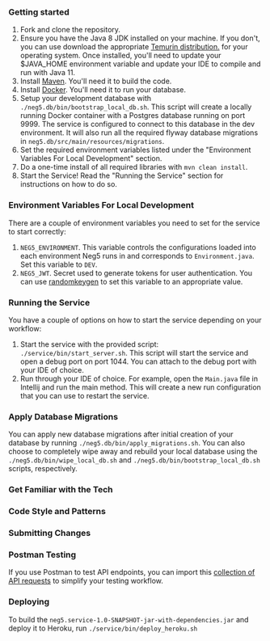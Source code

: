 ### Getting started
1. Fork and clone the repository.
2. Ensure you have the Java 8 JDK installed on your machine. If you don't, you can use
download the appropriate [Temurin distribution.](https://adoptium.net/temurin/releases/?version=8)
for your operating system. Once installed, you'll need to update your $JAVA_HOME environment variable and update your IDE to compile and run with Java 11.
3. Install [Maven](https://maven.apache.org/). You'll need it to build the code.
4. Install [Docker](https://www.docker.com/). You'll need it to run your database.
5. Setup your development database with `./neg5.db/bin/bootstrap_local_db.sh`.
This script will create a locally running Docker container with a Postgres database running on port 9999. The
service is configured to connect to this database in the dev environment. It will also run all the required
flyway database migrations in `neg5.db/src/main/resources/migrations`.
6. Set the required environment variables listed under the "Environment Variables For Local Development" section.
7. Do a one-time install of all required libraries with `mvn clean install`.
8. Start the Service! Read the "Running the Service" section for instructions on how to do so.

### Environment Variables For Local Development
There are a couple of environment variables you need to set for the service to start correctly:
1. `NEG5_ENVIRONMENT`. This variable controls the configurations loaded into each environment Neg5 runs in and
corresponds to `Environment.java`. Set this variable to `DEV`.
2. `NEG5_JWT`. Secret used to generate tokens for user authentication. You can use
[randomkeygen](https://randomkeygen.com/) to set this variable to an appropriate value.

### Running the Service
You have a couple of options on how to start the service depending on your workflow:
1. Start the service with the provided script: `./service/bin/start_server.sh`. This
script will start the service and open a debug port on port 1044. You can attach to the debug port
with your IDE of choice.
2. Run through your IDE of choice. For example, open the `Main.java` file in Intellij and
run the main method. This will create a new run configuration that you can use to restart
the service.

### Apply Database Migrations
You can apply new database migrations after initial creation of your database by
running `./neg5.db/bin/apply_migrations.sh`. You can also choose to completely
wipe away and rebuild your local database using the `./neg5.db/bin/wipe_local_db.sh` and
`./neg5.db/bin/bootstrap_local_db.sh` scripts, respectively. 

### Get Familiar with the Tech

### Code Style and Patterns

### Submitting Changes

### Postman Testing
If you use Postman to test API endpoints, you can import this
[collection of API requests](https://www.getpostman.com/collections/166591131f6f1edca8bd) to simplify your testing
workflow.

### Deploying

To build the `neg5.service-1.0-SNAPSHOT-jar-with-dependencies.jar`
and deploy it to Heroku, run `./service/bin/deploy_heroku.sh`